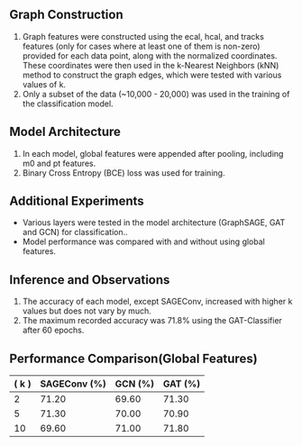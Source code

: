 ## Graph Construction

1. Graph features were constructed using the ecal, hcal, and tracks features (only for cases where at least one of them is non-zero) provided for each data point, along with the normalized coordinates. These coordinates were then used in the k-Nearest Neighbors (kNN) method to construct the graph edges, which were tested with various values of k.
2. Only a subset of the data (~10,000 - 20,000) was used in the training of the classification model.

## Model Architecture

1. In each model, global features were appended after pooling, including m0 and pt features.
2. Binary Cross Entropy (BCE) loss was used for training.

## Additional Experiments

- Various layers were tested in the model architecture (GraphSAGE, GAT and GCN) for classification..
- Model performance was compared with and without using global features.

## Inference and Observations

1. The accuracy of each model, except SAGEConv, increased with higher k values but does not vary by much.
2. The maximum recorded accuracy was 71.8% using the GAT-Classifier after 60 epochs.

## Performance Comparison(Global Features)

| \( k \) | SAGEConv (%) | GCN (%) | GAT (%) |
|----------|--------------|----------|---------|
| 2        | 71.20        | 69.60    | 71.30   |
| 5        | 71.30        | 70.00    | 70.90   |
| 10       | 69.60        | 71.00    | 71.80   |